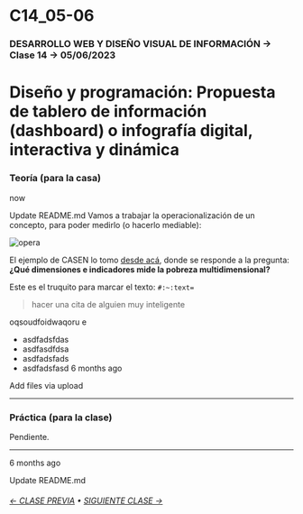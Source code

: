 # C14_05-06

### DESARROLLO WEB Y DISEÑO VISUAL DE INFORMACIÓN → Clase 14 → 05/06/2023

# Diseño y programación: Propuesta de tablero de información (dashboard) o infografía digital, interactiva y dinámica

### Teoría (para la casa)

now

Update README.md
Vamos a trabajar la operacionalización de un concepto, para poder medirlo (o hacerlo mediable):

![opera](https://github.com/profesorfaco/dno097-2024/assets/7999767/96f5bceb-5e9a-4603-8370-731071342139)

El ejemplo de CASEN lo tomo [desde acá](https://observatorio.ministeriodesarrollosocial.gob.cl/preguntas-frecuentes), donde se responde a la pregunta: **¿Qué dimensiones e indicadores mide la pobreza multidimensional?**

Este es el truquito para marcar el texto: `#:~:text=`

> hacer una cita de alguien muy inteligente

oqsoudfoidwaqoru e
- asdfadsfdas
- asdfasdfdsa
- asdfadsfads
- asdfadsfasd
6 months ago

Add files via upload

- - - - - - - - - - - - - - 

### Práctica (para la clase)

Pendiente.

- - - - - - - 

6 months ago

Update README.md
###### [← CLASE PREVIA](https://github.com/profesorfaco/dno097-2024/tree/main/clase-13) • [SIGUIENTE CLASE →](https://github.com/profesorfaco/dno097-2024/tree/main/clase-15)
